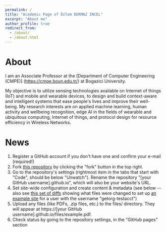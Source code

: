 ```yaml
---
permalink: /
title: "Academic Page of Özlem DURMAZ INCEL"
excerpt: "About me"
author_profile: true
redirect_from: 
  - /about/
  - /about.html
---
```





About
======
I am an Associate Professor at the [Department of Computer Engineering (CMPE)] (https://cmpe.boun.edu.tr/) at Bogazici University.

My objective is to utilize sensing technologies available on Internet of things (IoT) and mobile and wearable devices, to design and build context-aware and intelligent systems that ease people's lives and improve their well-being. My research interests are on applied machine learning, human activity and wellbeing recognition, edge AI in the fields of wearable and ubiquitous computing, Internet of things, and protocol design for resource efficiency in Wireless Networks. 

News
======
1. Register a GitHub account if you don't have one and confirm your e-mail (required!)
1. Fork [this repository](https://github.com/academicpages/academicpages.github.io) by clicking the "fork" button in the top right. 
1. Go to the repository's settings (rightmost item in the tabs that start with "Code", should be below "Unwatch"). Rename the repository "[your GitHub username].github.io", which will also be your website's URL.
1. Set site-wide configuration and create content & metadata (see below -- also see [this set of diffs](http://archive.is/3TPas) showing what files were changed to set up [an example site](https://getorg-testacct.github.io) for a user with the username "getorg-testacct")
1. Upload any files (like PDFs, .zip files, etc.) to the files/ directory. They will appear at https://[your GitHub username].github.io/files/example.pdf.  
1. Check status by going to the repository settings, in the "GitHub pages" section


